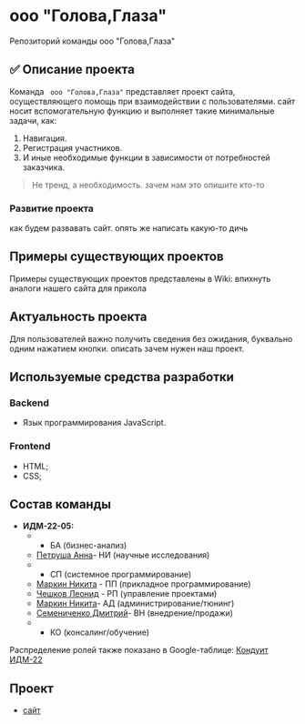 # ооо "Голова,Глаза"
Репозиторий команды ооо "Голова,Глаза"
## :white_check_mark: Описание проекта

Команда ` ооо "Голова,Глаза"` представляет проект сайта, осуществляющего помощь при
взаимодействии с пользователями. сайт носит вспомогательную функцию и выполняет такие минимальные задачи, как:
1. Навигация.
2. Регистрация участников.
3. И иные необходимые функции в зависимости от потребностей заказчика.



> Не тренд, а необходимость.
зачем нам это опишите кто-то

### Развитие проекта

как будем развавать сайт. опять же написать какую-то дичь

## Примеры существующих проектов

Примеры существующих проектов представлены в Wiki: впихнуть аналоги нашего сайта для прикола

## Актуальность проекта
Для пользователей важно получить сведения без ожидания, буквально одним нажатием кнопки.
описать зачем нужен наш проект.

## Используемые средства разработки
### Backend
   + Язык программирования JavaScript.
### Frontend
   + HTML;
   + CSS;
   
## Состав команды
* **ИДМ-22-05:**
  *  - БА (бизнес-анализ)
  *  [Петруша Анна]()- НИ (научные исследования)
  *  - СП (системное программирование)
  * [Маркин Никита](https://github.com/MarkinNikita) - ПП (прикладное программирование) 
  * [Чешков Леонид]() - РП (управление проектами)
  *  [Маркин Никита](https://github.com/MarkinNikita)- АД (администрирование/тюнинг)
  *  [Семениченко Дмитрий]()- ВН (внедрение/продажи)
  *  - КО (консалинг/обучение)
 
Распределение ролей также показано в Google-таблице: [Кондуит ИДМ-22](https://docs.google.com/spreadsheets/d/1ypxgDUpNsaAK5PH90dTfGKdtDnWaeEDWfupEbDokN6A/edit#gid=1891559469)
## Проект
* [сайт](https://aboba-phi.vercel.app)
